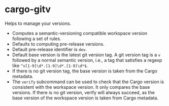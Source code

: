 # cargo-gitv

Helps to manage your versions.

* Computes a semantic-versioning compatible workspace version following a set of rules.
* Defaults to computing pre-release versions. 
* Default pre-release identifier is `dev`.
* Default base version is the latest git version tag. A git version tag is a `v` followed by a normal semantic version, i.e., a tag that satisfies a regexp like `^v[1-9]\d*.[1-9]\d*.[1-9]\d*$`.
* If there is no git version tag, the base version is taken from the Cargo metadata.
* The `verify` subcommand can be used to check that the Cargo version is consistent with the workspace version. It only compares the base versions. If there is no git version, verify will always succeed, as the base version of the workspace version is taken from Cargo metadata.
